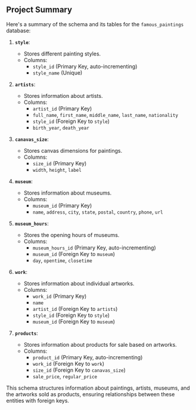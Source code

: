 ## Project Summary

Here's a summary of the schema and its tables for the `famous_paintings` database:

1. **`style`**:
   - Stores different painting styles.
   - Columns: 
     - `style_id` (Primary Key, auto-incrementing)
     - `style_name` (Unique)

2. **`artists`**:
   - Stores information about artists.
   - Columns: 
     - `artist_id` (Primary Key)
     - `full_name`, `first_name`, `middle_name`, `last_name`, `nationality`
     - `style_id` (Foreign Key to `style`)
     - `birth_year`, `death_year`

3. **`canavas_size`**:
   - Stores canvas dimensions for paintings.
   - Columns: 
     - `size_id` (Primary Key)
     - `width`, `height`, `label`

4. **`museum`**:
   - Stores information about museums.
   - Columns: 
     - `museum_id` (Primary Key)
     - `name`, `address`, `city`, `state`, `postal`, `country`, `phone`, `url`

5. **`museum_hours`**:
   - Stores the opening hours of museums.
   - Columns: 
     - `museum_hours_id` (Primary Key, auto-incrementing)
     - `museum_id` (Foreign Key to `museum`)
     - `day`, `opentime`, `closetime`

6. **`work`**:
   - Stores information about individual artworks.
   - Columns: 
     - `work_id` (Primary Key)
     - `name`
     - `artist_id` (Foreign Key to `artists`)
     - `style_id` (Foreign Key to `style`)
     - `museum_id` (Foreign Key to `museum`)

7. **`products`**:
   - Stores information about products for sale based on artworks.
   - Columns: 
     - `product_id` (Primary Key, auto-incrementing)
     - `work_id` (Foreign Key to `work`)
     - `size_id` (Foreign Key to `canavas_size`)
     - `sale_price`, `regular_price`

This schema structures information about paintings, artists, museums, and the artworks sold as products, ensuring relationships between these entities with foreign keys.

